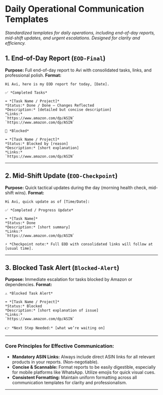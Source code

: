 # Daily Operational Communication Templates

*Standardized templates for daily operations, including end-of-day reports, mid-shift updates, and urgent escalations. Designed for clarity and efficiency.*

## 1. End-of-Day Report (`EOD-Final`)

**Purpose:** Full end-of-day report to Avi with consolidated tasks, links, and professional polish.
**Format:**

```
Hi Avi, here is my EOD report for today, [Date].

✅ *Completed Tasks*

➡️ *[Task Name / Project]*
*Status:* Done / Done – Changes Reflected
*Description:* [detailed but concise description]
*Links:*
`https://www.amazon.com/dp/ASIN`
`https://www.amazon.com/dp/ASIN`

🚫 *Blocked*

➡️ *[Task Name / Project]*
*Status:* Blocked by [reason]
*Description:* [short explanation]
*Links:*
`https://www.amazon.com/dp/ASIN`
```

---

## 2. Mid-Shift Update (`EOD-Checkpoint`)

**Purpose:** Quick tactical updates during the day (morning health check, mid-shift wins).
**Format:**

```
Hi Avi, quick update as of [Time/Date]:

✅ *Completed / Progress Update*

➡️ *[Task Name]*
*Status:* Done
*Description:* [short summary]
*Links:*
`https://www.amazon.com/dp/ASIN`

⚡ *Checkpoint note:* Full EOD with consolidated links will follow at [usual time].
```

---

## 3. Blocked Task Alert (`Blocked-Alert`)

**Purpose:** Immediate escalation for tasks blocked by Amazon or dependencies.
**Format:**

```
⚠️ *Blocked Task Alert*

➡️ *[Task Name / Project]*
*Status:* Blocked
*Description:* [short explanation of issue]
*Links:*
`https://www.amazon.com/dp/ASIN`

👉 *Next Step Needed:* [what we’re waiting on]
```

---

### Core Principles for Effective Communication:

*   **Mandatory ASIN Links:** Always include direct ASIN links for all relevant products in your reports. (Non-negotiable).
*   **Concise & Scannable:** Format reports to be easily digestible, especially for mobile platforms like WhatsApp. Utilize emojis for quick visual cues.
*   **Consistent Formatting:** Maintain uniform formatting across all communication templates for clarity and professionalism.

---


